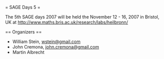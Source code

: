 = SAGE Days 5 =

The 5th SAGE days 2007 will be held the November 12 - 16, 2007 in Bristol, UK at http://www.maths.bris.ac.uk/research/labs/heilbronn/

== Organizers ==

 * William Stein, wstein@gmail.com
 * John Cremona, john.cremona@gmail.com
 * Martin Albrecht
